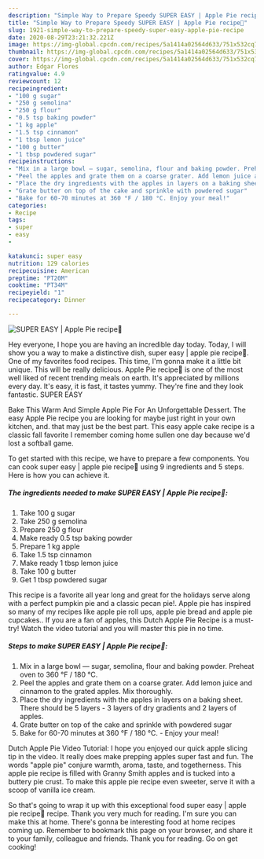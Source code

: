 ```yaml
---
description: "Simple Way to Prepare Speedy SUPER EASY | Apple Pie recipe🍎"
title: "Simple Way to Prepare Speedy SUPER EASY | Apple Pie recipe🍎"
slug: 1921-simple-way-to-prepare-speedy-super-easy-apple-pie-recipe
date: 2020-08-29T23:21:32.221Z
image: https://img-global.cpcdn.com/recipes/5a1414a02564d633/751x532cq70/super-easy-apple-pie-recipe🍎-recipe-main-photo.jpg
thumbnail: https://img-global.cpcdn.com/recipes/5a1414a02564d633/751x532cq70/super-easy-apple-pie-recipe🍎-recipe-main-photo.jpg
cover: https://img-global.cpcdn.com/recipes/5a1414a02564d633/751x532cq70/super-easy-apple-pie-recipe🍎-recipe-main-photo.jpg
author: Edgar Flores
ratingvalue: 4.9
reviewcount: 12
recipeingredient:
- "100 g sugar"
- "250 g semolina"
- "250 g flour"
- "0.5 tsp baking powder"
- "1 kg apple"
- "1.5 tsp cinnamon"
- "1 tbsp lemon juice"
- "100 g butter"
- "1 tbsp powdered sugar"
recipeinstructions:
- "Mix in a large bowl — sugar, semolina, flour and baking powder. Preheat oven to 360 °F / 180 °C."
- "Peel the apples and grate them on a coarse grater. Add lemon juice and cinnamon to the grated apples. Mix thoroughly."
- "Place the dry ingredients with the apples in layers on a baking sheet. There should be 5 layers - 3 layers of dry gradients and 2 layers of apples."
- "Grate butter on top of the cake and sprinkle with powdered sugar"
- "Bake for 60-70 minutes at 360 °F / 180 °C. Enjoy your meal!"
categories:
- Recipe
tags:
- super
- easy
- 

katakunci: super easy  
nutrition: 129 calories
recipecuisine: American
preptime: "PT20M"
cooktime: "PT34M"
recipeyield: "1"
recipecategory: Dinner

---
```



![SUPER EASY | Apple Pie recipe🍎](https://img-global.cpcdn.com/recipes/5a1414a02564d633/751x532cq70/super-easy-apple-pie-recipe🍎-recipe-main-photo.jpg)

Hey everyone, I hope you are having an incredible day today. Today, I will show you a way to make a distinctive dish, super easy | apple pie recipe🍎. One of my favorites food recipes. This time, I'm gonna make it a little bit unique. This will be really delicious.
 Apple Pie recipe🍎 is one of the most well liked of recent trending meals on earth. It's appreciated by millions every day. It's easy, it is fast, it tastes yummy. They're fine and they look fantastic. SUPER EASY 

Bake This Warm And Simple Apple Pie For An Unforgettable Dessert. The easy Apple Pie recipe you are looking for maybe just right in your own kitchen, and. that may just be the best part. This easy apple cake recipe is a classic fall favorite I remember coming home sullen one day because we&#39;d lost a softball game.


To get started with this recipe, we have to prepare a few components. You can cook super easy | apple pie recipe🍎 using 9 ingredients and 5 steps. Here is how you can achieve it.

<!--inarticleads1-->

##### The ingredients needed to make SUPER EASY | Apple Pie recipe🍎:

1. Take 100 g sugar
1. Take 250 g semolina
1. Prepare 250 g flour
1. Make ready 0.5 tsp baking powder
1. Prepare 1 kg apple
1. Take 1.5 tsp cinnamon
1. Make ready 1 tbsp lemon juice
1. Take 100 g butter
1. Get 1 tbsp powdered sugar


This recipe is a favorite all year long and great for the holidays serve along with a perfect pumpkin pie and a classic pecan pie!. Apple pie has inspired so many of my recipes like apple pie roll ups, apple pie bread and apple pie cupcakes.. If you are a fan of apples, this Dutch Apple Pie Recipe is a must-try! Watch the video tutorial and you will master this pie in no time. 

<!--inarticleads2-->

##### Steps to make SUPER EASY | Apple Pie recipe🍎:

1. Mix in a large bowl — sugar, semolina, flour and baking powder. Preheat oven to 360 °F / 180 °C.
1. Peel the apples and grate them on a coarse grater. Add lemon juice and cinnamon to the grated apples. Mix thoroughly.
1. Place the dry ingredients with the apples in layers on a baking sheet. There should be 5 layers - 3 layers of dry gradients and 2 layers of apples.
1. Grate butter on top of the cake and sprinkle with powdered sugar
1. Bake for 60-70 minutes at 360 °F / 180 °C. - Enjoy your meal!


Dutch Apple Pie Video Tutorial: I hope you enjoyed our quick apple slicing tip in the video. It really does make prepping apples super fast and fun. The words &#34;apple pie&#34; conjure warmth, aroma, taste, and togetherness. This apple pie recipe is filled with Granny Smith apples and is tucked into a buttery pie crust. To make this apple pie recipe even sweeter, serve it with a scoop of vanilla ice cream. 

So that's going to wrap it up with this exceptional food super easy | apple pie recipe🍎 recipe. Thank you very much for reading. I'm sure you can make this at home. There's gonna be interesting food at home recipes coming up. Remember to bookmark this page on your browser, and share it to your family, colleague and friends. Thank you for reading. Go on get cooking!
